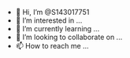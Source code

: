 - 👋 Hi, I’m @S143017751
- 👀 I’m interested in ...
- 🌱 I’m currently learning ...
- 💞️ I’m looking to collaborate on ...
- 📫 How to reach me ...

<!---
S143017751/S143017751 is a ✨ special ✨ repository because its `README.md` (this file) appears on your GitHub profile.
You can click the Preview link to take a look at your changes.
--->
